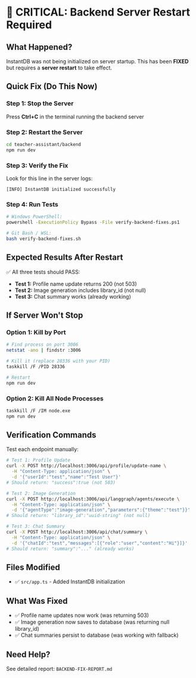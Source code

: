 # 🔴 CRITICAL: Backend Server Restart Required

## What Happened?
InstantDB was not being initialized on server startup. This has been **FIXED** but requires a **server restart** to take effect.

## Quick Fix (Do This Now)

### Step 1: Stop the Server
Press **Ctrl+C** in the terminal running the backend server

### Step 2: Restart the Server
```bash
cd teacher-assistant/backend
npm run dev
```

### Step 3: Verify the Fix
Look for this line in the server logs:
```
[INFO] InstantDB initialized successfully
```

### Step 4: Run Tests
```bash
# Windows PowerShell:
powershell -ExecutionPolicy Bypass -File verify-backend-fixes.ps1

# Git Bash / WSL:
bash verify-backend-fixes.sh
```

## Expected Results After Restart

✅ All three tests should PASS:
- **Test 1:** Profile name update returns 200 (not 503)
- **Test 2:** Image generation includes library_id (not null)
- **Test 3:** Chat summary works (already working)

## If Server Won't Stop

### Option 1: Kill by Port
```bash
# Find process on port 3006
netstat -ano | findstr :3006

# Kill it (replace 28336 with your PID)
taskkill /F /PID 28336

# Restart
npm run dev
```

### Option 2: Kill All Node Processes
```bash
taskkill /F /IM node.exe
npm run dev
```

## Verification Commands

Test each endpoint manually:

```bash
# Test 1: Profile Update
curl -X POST http://localhost:3006/api/profile/update-name \
  -H "Content-Type: application/json" \
  -d '{"userId":"test","name":"Test User"}'
# Should return: "success":true (not 503)

# Test 2: Image Generation
curl -X POST http://localhost:3006/api/langgraph/agents/execute \
  -H "Content-Type: application/json" \
  -d '{"agentType":"image-generation","parameters":{"theme":"test"}}'
# Should return: "library_id":"uuid-string" (not null)

# Test 3: Chat Summary
curl -X POST http://localhost:3006/api/chat/summary \
  -H "Content-Type: application/json" \
  -d '{"chatId":"test","messages":[{"role":"user","content":"Hi"}]}'
# Should return: "summary":"..." (already works)
```

## Files Modified
- ✅ `src/app.ts` - Added InstantDB initialization

## What Was Fixed
- ✅ Profile name updates now work (was returning 503)
- ✅ Image generation now saves to database (was returning null library_id)
- ✅ Chat summaries persist to database (was working with fallback)

## Need Help?
See detailed report: `BACKEND-FIX-REPORT.md`
